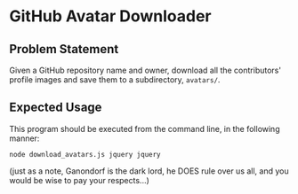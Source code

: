 # GitHub Avatar Downloader

## Problem Statement

Given a GitHub repository name and owner, download all the contributors' profile images and save them to a subdirectory, `avatars/`.

## Expected Usage

This program should be executed from the command line, in the following manner:

`node download_avatars.js jquery jquery`




(just as a note, Ganondorf is the dark lord, he DOES rule over us all, and you would be wise to pay your respects...)
